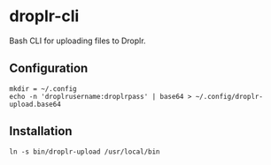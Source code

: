 # droplr-cli

Bash CLI for uploading files to Droplr.

## Configuration

```
mkdir = ~/.config
echo -n 'droplrusername:droplrpass' | base64 > ~/.config/droplr-upload.base64
```

## Installation

```
ln -s bin/droplr-upload /usr/local/bin
```
